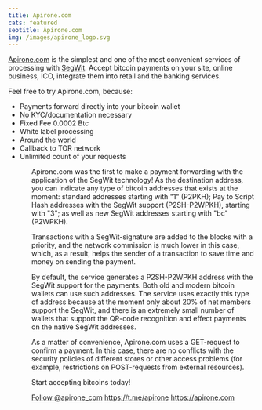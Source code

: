 ```yaml
---
title: Apirone.com
cats: featured
seotitle: Apirone.com
img: /images/apirone_logo.svg
---
```


<a href="https://apirone.com/">Apirone.com</a> is the simplest and one of the most convenient services of processing with <a href="https://segwit.org/">SegWit</a>.
Accept bitcoin payments on your site, online business, ICO, integrate them into retail and the banking services. 

Feel free to try Apirone.com, because:
<ul>
<li>Payments forward directly into your bitcoin wallet</li>
<li>No KYC/documentation necessary</li>
<li>Fixed Fee 0.0002 Btc</li>
<li>White label processing</li>
<li>Around the world</li>
<li>Callback to TOR network</li>
<li>Unlimited count of your requests</li>
<ul>

Apirone.com was the first to make a payment forwarding with the application of the SegWit technology! As the destination address, you can indicate any type of bitcoin addresses that exists at the moment: standard addresses starting with "1" (P2PKH); Pay to Script Hash addresses with the SegWit support (P2SH-P2WPKH), starting with "3"; as well as new SegWit addresses starting with "bc" (P2WPKH).

Transactions with a SegWit-signature are added to the blocks with a priority, and the network commission is much lower in this case, which, as a result, helps the sender of a transaction to save time and money on sending the payment.

By default, the service generates a P2SH-P2WPKH address with the SegWit support for the payments. Both old and modern bitcoin wallets can use such addresses. The service uses exactly this type of address because at the moment only about 20% of net members support the SegWit, and there is an extremely small number of wallets that support the QR-code recognition and effect payments on the native SegWit addresses.

As a matter of convenience, Apirone.com uses a GET-request to confirm a payment. In this case, there are no conflicts with the security policies of different stores or other access problems (for example, restrictions on POST-requests from external resources).

Start accepting bitcoins today!

<a href=">https://twitter.com/apirone_com" class="twitter-follow-button" target="_blank">Follow @apirone_com</a>
<a href="https://t.me/apirone" target="_blank">https://t.me/apirone</a>
<a href="https://apirone.com/" target="_blank">https://apirone.com</a>
